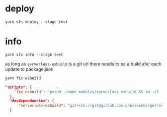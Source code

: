 # deploy

    yarn sls deploy --stage test

# info
    yarn sls info --stage test

as long as `serverless-esbuild` is a git url there needs to be a build afer each update to package.json
```bash
yarn fix-esbuild
```

```json
"scripts": {
    "fix-esbuild": "pushd ./node_modules/serverless-esbuild && rm -rf ./dist && yarn install && ./node_modules/.bin/tsc; popd"
  },
  "devDependencies": {
      "serverless-esbuild": "git+ssh://git@github.com:aheissenberger/serverless-esbuild.git#fix/invoke-local-servicedirpath"
  }
```
